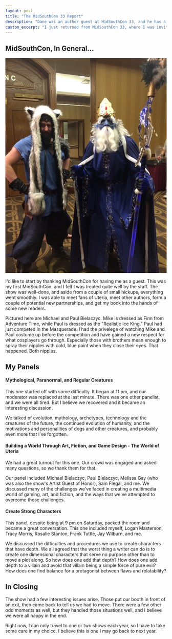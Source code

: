 ```yaml
---
layout: post
title: "The MidSouthCon 33 Report"
description: "Dane was an author guest at MidSouthCon 33, and he has a good deal to say about it."
custom_excerpt: "I just returned from MidSouthCon 33, where I was invited to be an author guest. Here is my experience from the show..."
---
```


## MidSouthCon, In General...

<img src="/media/blog-images/realistic-ice-king.jpg" alt="Realistic Ice King Costume" class="alignleft border img-small">

I'd like to start by thanking MidSouthCon for having me as a guest. This was my first MidSouthCon, and I felt I was treated quite well by the staff. The show was well-done, and aside from a couple of small hickups, everything went smoothly. I was able to meet fans of Uteria, meet other authors, form a couple of potential new partnerships, and get my book into the hands of some new readers.

Pictured here are Michael and Paul Bielaczyc. Mike is dressed as Finn from Adventure Time, while Paul is dressed as the "Realistic Ice King." Paul had just competed in the Masquerade. I had the privelege of watching Mike and Paul costume up before the competition and have gained a new respect for what cosplayers go through. Especially those with brothers mean enough to spray their nipples with cold, blue paint when they close their eyes. That happened. Both nipples.

## My Panels

#### Mythological, Paranormal, and Regular Creatures

This one started off with some difficulty. It began at 11 pm, and our moderator was replaced at the last minute. There was one other panelist, and we were all tired. But I believe we recovered and it became an interesting discussion.

We talked of evolution, mythology, archetypes, technology and the creatures of the future, the continued evolution of humanity, and the motivations and personalities of dogs and other creatures, and probably even more that I've forgotten.

#### Building a World Through Art, Fiction, and Game Design - The World of Uteria

We had a great turnout for this one. Our crowd was engaged and asked many questions, so we thank them for that.

Our panel included Michael Bielaczyc, Paul Bielaczyc, Melissa Gay (who was also the show's Artist Guest of Honor), Sam Flegal, and me. We discussed many of the challenges we've faced in creating a multimedia world of gaming, art, and fiction, and the ways that we've attempted to overcome those challenges.

#### Create Strong Characters

This panel, despite being at 9 pm on Saturday, packed the room and became a great conversation. This one included myself, Logan Masterson, Tracy Morris, Rosalie Stanton, Frank Tuttle, Jay Wilburn, and me.

We discussed the difficulties and procedures we use to create characters that have depth. We all agreed that the worst thing a writer can do is to create one dimensional characters that serve no purpose other than to move a plot along. So how does one add that depth? How does one add depth to a villain and avoid that villain being a simple force of pure evil? How does one find balance for a protagonist between flaws and relatability?

## In Closing

The show had a few interesting issues arise. Those put our booth in front of an exit, then came back to tell us we had to move. There were a few other odd moments as well, but they handled those situations well, and I believe we were all happy in the end.

Right now, I can only travel to one or two shows each year, so I have to take some care in my choice. I believe this is one I may go back to next year.